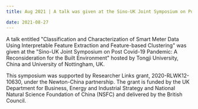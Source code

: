 ```yaml
---
title: Aug 2021 | A talk was given at the Sino-UK Joint Symposium on Post Covid-19 Pandemic: A Reconsideration for the Built Environment.

date: 2021-08-27  
---
```


A talk entitled "Classification and Characterization of Smart Meter Data Using Interpretable Feature Extraction and Feature-based Clustering" was given at the "Sino-UK Joint Symposium on Post Covid-19 Pandemic: A Reconsideration for the Built Environment" hosted by Tongji University, China and University of Nottingham, UK. 

This symposium was supported by Researcher Links grant, 2020-RLWK12-10630, under the Newton-China partnership. The grant is funded by the UK Department for Business, Energy and Industrial Strategy and National Natural Science Foundation of China (NSFC) and delivered by the British Council.

